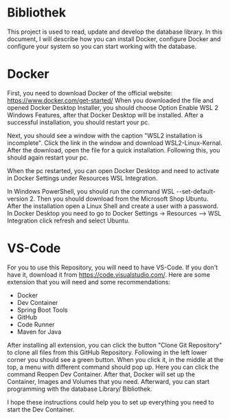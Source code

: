 # Bibliothek


This project is used to read, update and develop the database library. In this document, I will describe how you can install Docker, configure Docker and
configure your system so you can start working with the database.

# Docker

First, you need to download Docker of the official website: https://www.docker.com/get-started/
When you downloaded the file and opened Docker Desktop Installer, you should choose Option Enable WSL 2 Windows Features, after that Docker Desktop will be installed. After a successful installation, you should restart your pc.

Next, you should see a window with the caption "WSL2 installation is incomplete". Click the link in the window and download WSL2-Linux-Kernal. After the download,
open the file for a quick installation. Following this, you should again restart your pc. 

When the pc restarted, you can open Docker Desktop and need to activate in Docker Settings under Resources WSL Integration.

In Windows PowerShell, you should run the command WSL --set-default-version 2. Then you should download from the Microsoft Shop Ubuntu. After the installation
open a Linux Shell and create a user with a password. In Docker Desktop you need to go to Docker Settings → Resources —> WSL Integration click refresh and select
Ubuntu.

# VS-Code

For you to use this Repository, you will need to have VS-Code. If you don't have it, download it from https://code.visualstudio.com/. 
Here are some extension that you will need and some recommendations:
  - Docker
  - Dev Container
  - Spring Boot Tools
  - GitHub
  - Code Runner
  - Maven for Java

After installing all extension, you can click the button "Clone Git Repository" to clone all files from this GitHub Repository. Following  in the left lower corner you should see a green button. When you click it, in the middle at the top, a menu with different command should pop up. Here you can click the command Reopen Dev Container. After that, Docker will set up the Container, Images and Volumes that you need. Afterward, you can start programming with the database Library/ Bibliothek.

I hope these instructions could help you to set up everything you need to start the Dev Container.
